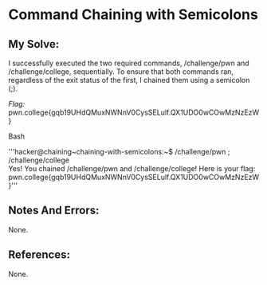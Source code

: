 # Command Chaining with Semicolons

## My Solve:
I successfully executed the two required commands, /challenge/pwn and /challenge/college, sequentially.
To ensure that both commands ran, regardless of the exit status of the first, I chained them using a semicolon (;).

*Flag:* pwn.college{gqb19UHdQMuxNWNnV0CysSELulf.QX1UDO0wCOwMzNzEzW}

Bash

'''hacker@chaining\~chaining-with-semicolons:~$ /challenge/pwn ; /challenge/college             
Yes! You chained /challenge/pwn and /challenge/college! Here is your flag:              
pwn.college{gqb19UHdQMuxNWNnV0CysSELulf.QX1UDO0wCOwMzNzEzW}'''              


## Notes And Errors:
None.

## References:
None.
